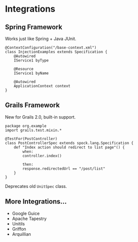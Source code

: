# Integrations

## Spring Framework

Works just like Spring + Java JUnit.

    @ContextConfiguration("/base-context.xml")
    class InjectionExamples extends Specification {
        @Autowired
        IService1 byType

        @Resource
        IService1 byName

        @Autowired
        ApplicationContext context
    }

## Grails Framework

New for Grails 2.0, built-in support.

    package org.example
    import grails.test.mixin.*
    
    @TestFor(PostController)
    class PostControllerSpec extends spock.lang.Specification {
        def "Index action should redirect to list page"() {
            when:
            controller.index()
        
            then:
            response.redirectedUrl == "/post/list"
        }
    }

Deprecates old `UnitSpec` class.

## More Integrations…

* Google Guice
* Apache Tapestry 
* Unitils
* Griffon
* Arquillian